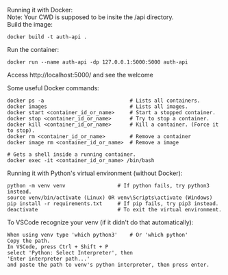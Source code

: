 Running it with Docker:\
Note: Your CWD is supposed to be insite the /api directory.\
Build the image: 

    docker build -t auth-api .

Run the container:

    docker run --name auth-api -dp 127.0.0.1:5000:5000 auth-api

Access http://localhost:5000/ and see the welcome

Some useful Docker commands:

    docker ps -a                            # Lists all containers.
    docker images                           # Lists all images.
    docker start <container_id_or_name>     # Start a stopped container.
    docker stop <container_id_or_name>      # Try to stop a container.
    docker kill <container_id_or_name>      # Kill a container. (Force it to stop).
    docker rm <container_id_or_name>        # Remove a container
    docker image rm <container_id_or_name>  # Remove a image

    # Gets a shell inside a running container.
    docker exec -it <container_id_or_name> /bin/bash 

Running it with Python's virtual environment (without Docker):

    python -m venv venv                 # If python fails, try python3 instead.
    source venv/bin/activate (Linux) OR venv\Scripts\activate (Windows)
    pip install -r requirements.txt     # If pip fails, try pip3 instead.     
    deactivate                          # To exit the virtual environment.

To VSCode recognize your venv (if it didn't do that automatically):

    When using venv type 'which python3'    # Or 'which python'
    Copy the path.
    In VSCode, press Ctrl + Shift + P
    select 'Python: Select Interpreter', then
    'Enter interpreter path...'
    and paste the path to venv's python interpreter, then press enter.


